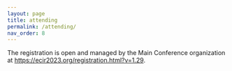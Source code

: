 ```yaml
---
layout: page
title: attending
permalink: /attending/
nav_order: 8
---
```



The registration is open and managed by the Main Conference organization at https://ecir2023.org/registration.html?v=1.29.

